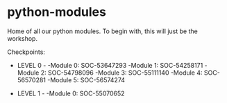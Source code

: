 # python-modules
Home of all our python modules. To begin with, this will just be the workshop.

Checkpoints:
- LEVEL 0 -
  -Module 0: SOC-53647293
  -Module 1: SOC-54258171
  -Module 2: SOC-54798096
  -Module 3: SOC-55111140
  -Module 4: SOC-56570281
  -Module 5: SOC-56574274

- LEVEL 1 -
  -Module 0: SOC-55070652
